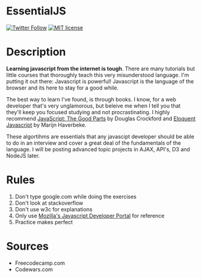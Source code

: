 # EssentialJS
[![Twitter Follow](https://img.shields.io/twitter/follow/shields_io.svg?style=social&label=Follow&maxAge=2592000)](http://www.twitter.com/aledotgomez)
[![MIT license](http://img.shields.io/badge/license-MIT-brightgreen.svg)](http://opensource.org/licenses/MIT)

# Description
**Learning javascript from the internet is tough**. There are many tutorials but little courses that thoroughly teach this very misunderstood language. I'm putting it out there: Javascript is powerful! Javascript is the language of the browser and its here to stay for a good while. 

The best way to learn I've found, is through books. I know, for a web developer that's very unglamorous, but beleive me when I tell you that they'll keep you focused studying and not procrastinating. I highly recommend [JavaScript: The Good Parts](http://www.amazon.com/JavaScript-Good-Parts-Douglas-Crockford/dp/0596517742) by Douglas Crockford and [Eloquent Javascript](http://eloquentjavascript.net/) by Marijn Haverbeke.

These algortihms are essentials that any javascipt developer should be able to do in an interview and cover a great deal of the fundamentals of the language. I will be posting advanced topic projects in AJAX, API's, D3 and NodeJS later.

# Rules
1. Don't type google.com while doing the exercises
2. Don't look at stackoverflow
3. Don't use w3c for explanations
4. Only use [Mozilla's Javascript Developer Portal](https://developer.mozilla.org/en-US/docs/Web/JavaScript) for reference
5. Practice makes perfect

# Sources
- Freecodecamp.com
- Codewars.com
